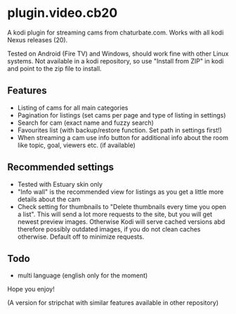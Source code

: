 # plugin.video.cb20
A kodi plugin for streaming cams from chaturbate.com. Works with all kodi Nexus releases (20).

Tested on Android (Fire TV) and Windows, should work fine with other Linux systems. Not available in a kodi repository, so use "Install from ZIP" in kodi and point to the zip file to install.

## Features

- Listing of cams for all main categories
- Pagination for listings (set cams per page and type of listing in settings)
- Search for cam (exact name and fuzzy search)
- Favourites list (with backup/restore function. Set path in settings first!)
- When streaming a cam use info button for additional info about the room like topic, goal, viewers etc. (if available)

## Recommended settings

- Tested with Estuary skin only
- "Info wall" is the recommended view for listings as you get a little more details about the cam
- Check setting for thumbnails to "Delete thumbnails every time you open a list". This will send a lot more requests to the site, but you will get newest preview images. Otherwise Kodi will serve cached versions abd therefore possibly outdated images, if you do not clean caches otherwise. Default off to minimize requests.

## Todo

- multi language (english only for the moment)

Hope you enjoy!

(A version for stripchat with similar features available in other repository)
